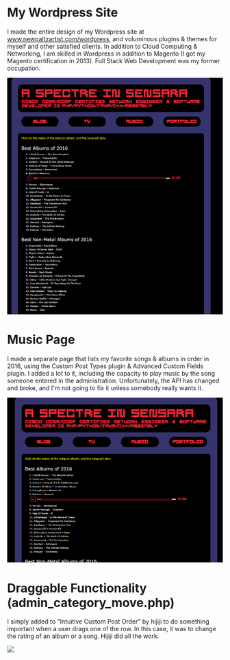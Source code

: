 # My Wordpress Site

I made the entire design of my Wordpress site at www.newpaltzartist.com/wordpress, and voluminous plugins & themes for myself and other satisfied clients.  In addition to Cloud Computing & Networking, I am skilled in Wordpress in addition to Magento (I got my Magento certification in 2013). Full Stack Web Development was my former occupation.

![](images/wordpress_front.jpg)

# Music Page

I made a separate page that lists my favorite songs & albums in order in 2016, using the Custom Post Types plugin & Advanced Custom Fields plugin. I added a lot to it, including the capacity to play music by the song someone entered in the administration. Unfortunately, the API has changed and broke, and I'm not going to fix it unless somebody really wants it.

![](images/wordpress_music.jpg)

# Draggable Functionality (admin_category_move.php) 

I simply added to "Intuitive Custom Post Order" by hijiji to do something important when a user drags one of the row. In this case, it was to change the rating of an album or a song. Hijiji did all the work.

![](images/draggable.jpg)